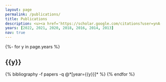 ```yaml
---
layout: page
permalink: /publications/
title: Publications 
description: <u><a href='https://scholar.google.com/citations?user=ynA-x2wAAAAJ&hl'>Google Scholar</a></u> contains a more complete list of my publications. '9' indicates equal contribution. 
years: [2022, 2021, 2020, 2018, 2016, 2014, 2013]
nav: true
---
```

<!-- _pages/publications.md -->
<div class="publications">

{%- for y in page.years %}
  <h2 class="year">{{y}}</h2>
  {% bibliography -f papers -q @*[year={{y}}]* %}
{% endfor %}

</div>
